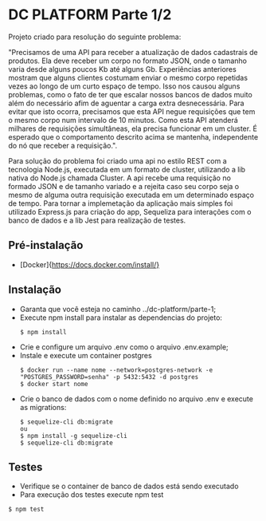 # DC PLATFORM Parte 1/2

Projeto criado para resolução do seguinte problema:

"Precisamos de uma API para receber a atualização de dados cadastrais de produtos. Ela deve receber um corpo no formato JSON, onde o tamanho varia desde alguns poucos Kb até alguns Gb. Experiências anteriores mostram que alguns clientes costumam enviar o mesmo corpo repetidas vezes ao longo de um curto espaço de tempo. Isso nos causou alguns problemas, como o fato de ter que escalar nossos bancos de dados muito além do necessário afim de aguentar a carga extra desnecessária. Para evitar que isto ocorra, precisamos que esta API negue requisições que tem o mesmo corpo num intervalo de 10 minutos. Como esta API atenderá milhares de requisições simultâneas, ela precisa funcionar em um cluster. É esperado que o comportamento descrito acima se mantenha, independente do nó que receber a requisição.".

Para solução do problema foi criado uma api no estilo REST com a tecnologia Node.js, executada em um formato de cluster, utilizando a lib nativa do Node.js chamada Cluster. A api recebe uma requisição no formado JSON e de tamanho variado e a rejeita caso seu corpo seja o mesmo de alguma outra requisição executada em um determinado espaço de tempo.
Para tornar a implemetação da aplicação mais simples foi utilizado Express.js para criação do app, Sequeliza para interações com o banco de dados e a lib Jest para realização de testes.

## Pré-instalação

- [Docker]{https://docs.docker.com/install/}

## Instalação

- Garanta que você esteja no caminho ../dc-platform/parte-1;
- Execute npm install para instalar as dependencias do projeto:
  ```
  $ npm install
  ```
- Crie e configure um arquivo .env como o arquivo .env.example;
- Instale e execute um container postgres
  ```
  $ docker run --name nome --network=postgres-network -e "POSTGRES_PASSWORD=senha" -p 5432:5432 -d postgres
  $ docker start nome
  ```
- Crie o banco de dados com o nome definido no arquivo .env e execute as migrations:
  ```
  $ sequelize-cli db:migrate
  ou
  $ npm install -g sequelize-cli
  $ sequelize-cli db:migrate
  ```

## Testes

- Verifique se o container de banco de dados está sendo executado
- Para execução dos testes execute npm test
```
$ npm test
```
